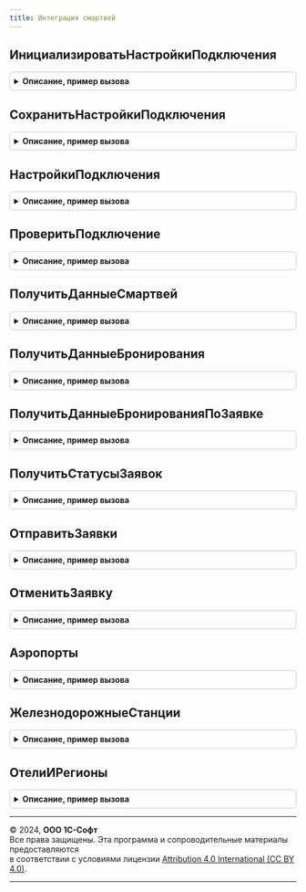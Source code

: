 ```yaml
---
title: Интеграция смартвей
---
```



## ИнициализироватьНастройкиПодключения
<details style="margin: 1em 0; padding: 0.5em; border: 1px solid #ccc; border-radius: 6px;">

<summary style="font-weight: bold; cursor: pointer;">Описание, пример вызова</summary>

```bsl

// Подготавливает структуру настроек подключения к сервису
//
// Возвращаемое значение:
//    Структура:
//     Логин - Строка
//     Пароль - Строка.
//
Функция ИнициализироватьНастройкиПодключения() Экспорт
```

Пример вызова
```bsl
Результат = ИнтеграцияСмартвей.ИнициализироватьНастройкиПодключения() 
```
</details>

## СохранитьНастройкиПодключения
<details style="margin: 1em 0; padding: 0.5em; border: 1px solid #ccc; border-radius: 6px;">

<summary style="font-weight: bold; cursor: pointer;">Описание, пример вызова</summary>

```bsl

// Сохраняет настройки подключения к сервису
//
// Параметры:
//     Настройки - Структура - см. ИнтеграцияСмартвей.ИнициализироватьНастройкиПодключения
//
Процедура СохранитьНастройкиПодключения(Настройки) Экспорт
```

Пример вызова
```bsl
ИнтеграцияСмартвей.СохранитьНастройкиПодключения(Настройки) 
```
</details>

## НастройкиПодключения
<details style="margin: 1em 0; padding: 0.5em; border: 1px solid #ccc; border-radius: 6px;">

<summary style="font-weight: bold; cursor: pointer;">Описание, пример вызова</summary>

```bsl

// Извлекает настройки подключения к сервису
//
// Возвращаемое значение:
//     Структура - см. ИнтеграцияСмартвей.ИнициализироватьНастройкиПодключения
//
Функция НастройкиПодключения() Экспорт
```

Пример вызова
```bsl
Результат = ИнтеграцияСмартвей.НастройкиПодключения() 
```
</details>

## ПроверитьПодключение
<details style="margin: 1em 0; padding: 0.5em; border: 1px solid #ccc; border-radius: 6px;">

<summary style="font-weight: bold; cursor: pointer;">Описание, пример вызова</summary>

```bsl

// Проверяет настройки подключения к сервису
//
// Параметры:
//     Настройки - Структура - см. ИнтеграцияСмартвей.ИнициализироватьНастройкиПодключения
//
// Возвращаемое значение:
//     Булево - результат проверки
//
Функция ПроверитьПодключение(Настройки) Экспорт
```

Пример вызова
```bsl
Результат = ИнтеграцияСмартвей.ПроверитьПодключение(Настройки) 
```
</details>

## ПолучитьДанныеСмартвей
<details style="margin: 1em 0; padding: 0.5em; border: 1px solid #ccc; border-radius: 6px;">

<summary style="font-weight: bold; cursor: pointer;">Описание, пример вызова</summary>

```bsl

// Выполняет получение данных сервиса: электронных билетов и бронирований, а также статусов заявок на командировку
//
Процедура ПолучитьДанныеСмартвей() Экспорт
```

Пример вызова
```bsl
ИнтеграцияСмартвей.ПолучитьДанныеСмартвей() 
```
</details>

## ПолучитьДанныеБронирования
<details style="margin: 1em 0; padding: 0.5em; border: 1px solid #ccc; border-radius: 6px;">

<summary style="font-weight: bold; cursor: pointer;">Описание, пример вызова</summary>

```bsl

// Выполняет получение из сервиса электронных билетов и бронирований
//
Процедура ПолучитьДанныеБронирования() Экспорт
```

Пример вызова
```bsl
ИнтеграцияСмартвей.ПолучитьДанныеБронирования() 
```
</details>

## ПолучитьДанныеБронированияПоЗаявке
<details style="margin: 1em 0; padding: 0.5em; border: 1px solid #ccc; border-radius: 6px;">

<summary style="font-weight: bold; cursor: pointer;">Описание, пример вызова</summary>

```bsl

// Выполняет получение из сервиса электронных билетов и бронирований по заявке на командировку
//
// Параметры:
//     ЗаявкаСсылка - ДокументСсылка.ЗаявкаНаКомандировку - Заявка на командировку
//
Процедура ПолучитьДанныеБронированияПоЗаявке(ЗаявкаСсылка) Экспорт
```

Пример вызова
```bsl
ИнтеграцияСмартвей.ПолучитьДанныеБронированияПоЗаявке(ЗаявкаСсылка) 
```
</details>

## ПолучитьСтатусыЗаявок
<details style="margin: 1em 0; padding: 0.5em; border: 1px solid #ccc; border-radius: 6px;">

<summary style="font-weight: bold; cursor: pointer;">Описание, пример вызова</summary>

```bsl

// Выполняет получение из сервиса статусов заявок на командировку
//
// Параметры:
//     Заявки - ДокументСсылка.ЗаявкаНаКомандировку - Заявка на командировку, Массив из ДокументСсылка.ЗаявкаНаКомандировку
//
Процедура ПолучитьСтатусыЗаявок(Заявки) Экспорт
```

Пример вызова
```bsl
ИнтеграцияСмартвей.ПолучитьСтатусыЗаявок(Заявки) 
```
</details>

## ОтправитьЗаявки
<details style="margin: 1em 0; padding: 0.5em; border: 1px solid #ccc; border-radius: 6px;">

<summary style="font-weight: bold; cursor: pointer;">Описание, пример вызова</summary>

```bsl

// Выполняет отправку в сервис заявок на командировку
//
// Параметры:
//     Заявки - ДокументСсылка.ЗаявкаНаКомандировку
//            - Массив из ДокументСсылка.ЗаявкаНаКомандировку
//     ДанныеЗаявок - РезультатЗапроса
//
Процедура ОтправитьЗаявки(Заявки, ДанныеЗаявок) Экспорт
```

Пример вызова
```bsl
ИнтеграцияСмартвей.ОтправитьЗаявки(Заявки, ДанныеЗаявок) 
```
</details>

## ОтменитьЗаявку
<details style="margin: 1em 0; padding: 0.5em; border: 1px solid #ccc; border-radius: 6px;">

<summary style="font-weight: bold; cursor: pointer;">Описание, пример вызова</summary>

```bsl

// Выполняет в сервисе отмену заявки на командировку
Процедура ОтменитьЗаявку(Заявка) Экспорт
```

Пример вызова
```bsl
ИнтеграцияСмартвей.ОтменитьЗаявку(Заявка) 
```
</details>

## Аэропорты
<details style="margin: 1em 0; padding: 0.5em; border: 1px solid #ccc; border-radius: 6px;">

<summary style="font-weight: bold; cursor: pointer;">Описание, пример вызова</summary>

```bsl

// Возвращает таблицу аэропортов.
//
// Параметры:
//  ТекстЗапроса - Строка - строка, по которой выполняется поиск аэропортов в системе Смартвей.
//
// Возвращаемое значение:
//   см. ПустаяТаблицаАэропортов.
//
Функция Аэропорты(ТекстЗапроса) Экспорт
```

Пример вызова
```bsl
Результат = ИнтеграцияСмартвей.Аэропорты(ТекстЗапроса) 
```
</details>

## ЖелезнодорожныеСтанции
<details style="margin: 1em 0; padding: 0.5em; border: 1px solid #ccc; border-radius: 6px;">

<summary style="font-weight: bold; cursor: pointer;">Описание, пример вызова</summary>

```bsl

// Возвращает таблицу ж/д станций.
//
// Параметры:
//  ТекстЗапроса - Строка - строка, по которой выполняется поиск ж/д станций в системе Смартвей.
//
// Возвращаемое значение:
//   см. ПустаяТаблицаЖелезнодорожныхСтанций.
//
Функция ЖелезнодорожныеСтанции(ТекстЗапроса) Экспорт
```

Пример вызова
```bsl
Результат = ИнтеграцияСмартвей.ЖелезнодорожныеСтанции(ТекстЗапроса) 
```
</details>

## ОтелиИРегионы
<details style="margin: 1em 0; padding: 0.5em; border: 1px solid #ccc; border-radius: 6px;">

<summary style="font-weight: bold; cursor: pointer;">Описание, пример вызова</summary>

```bsl

// Возвращает таблицу найденных отелей.
//
// Параметры:
//  ТекстЗапроса - Строка - строка, по которой выполняется поиск отелей в системе Смартвей.
//  ТолькоОтели - Булево - признак формирования списка только из названий отелей.
//  ТолькоРегионы - Булево - признак формирования списка только из названий регионов.
//
// Возвращаемое значение:
//   см. ПустаяТаблицаОтелейИРегионов.
//
Функция ОтелиИРегионы(ТекстЗапроса, ТолькоОтели = Ложь, ТолькоРегионы = Ложь) Экспорт
```

Пример вызова
```bsl
Результат = ИнтеграцияСмартвей.ОтелиИРегионы(ТекстЗапроса, ТолькоОтели, ТолькоРегионы);
```
</details>

---

© 2024, **ООО 1С-Софт**  
Все права защищены. Эта программа и сопроводительные материалы предоставляются  
в соответствии с условиями лицензии [Attribution 4.0 International (CC BY 4.0)](https://creativecommons.org/licenses/by/4.0/legalcode).

---
